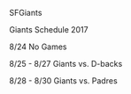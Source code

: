 SFGiants


Giants Schedule 2017

8/24 No Games

8/25 - 8/27 
Giants vs. D-backs

8/28 - 8/30
Giants vs. Padres